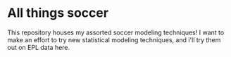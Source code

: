 # All things soccer

This repository houses my assorted soccer modeling techniques! I want to make an effort to try new statistical modeling techniques, and i'll try them out on EPL data here. 

